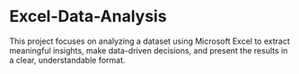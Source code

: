 # Excel-Data-Analysis
This project focuses on analyzing a dataset using Microsoft Excel to extract meaningful insights, make data-driven decisions, and present the results in a clear, understandable format.
